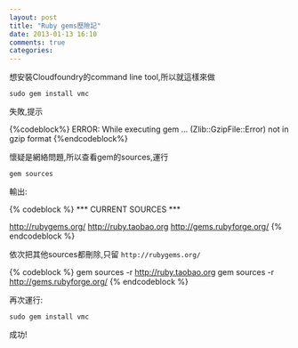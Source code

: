 ```yaml
---
layout: post
title: "Ruby gems歷險記"
date: 2013-01-13 16:10
comments: true
categories: 
---
```

想安裝Cloudfoundry的command line tool,所以就這樣來做

`sudo gem install vmc`

失敗,提示

{%codeblock%}
ERROR:  While executing gem ... (Zlib::GzipFile::Error)
    not in gzip format
{%endcodeblock%}

懷疑是網絡問題,所以查看gem的sources,運行

`gem sources`

輸出:

{% codeblock %}
*** CURRENT SOURCES ***

http://rubygems.org/
http://ruby.taobao.org
http://gems.rubyforge.org/
{% endcodeblock %}

依次把其他sources都刪除,只留 `http://rubygems.org/`

{% codeblock %}
gem sources -r http://ruby.taobao.org
gem sources -r http://gems.rubyforge.org/
{% endcodeblock %}

再次運行:

`sudo gem install vmc`

成功!


